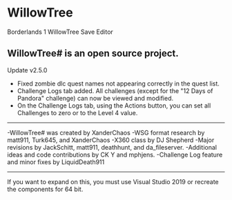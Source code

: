 # WillowTree
Borderlands 1 WillowTree Save Editor

WillowTree# is an open source project.
-------------------------
Update v2.5.0
- Fixed zombie dlc quest names not appearing correctly in the quest list.
- Challenge Logs tab added. All challenges (except for the "12 Days of Pandora" challenge) can now be viewed and modified.
- On the Challenge Logs tab, using the Actions button, you can set all Challenges to zero or to the Level 4 value.

-------------------------
-WillowTree# was created by XanderChaos
-WSG format research by matt911, Turk645, and XanderChaos
-X360 class by DJ Shepherd 
-Major revisions by JackSchitt, matt911, deathhunt, and da_fileserver.
-Additional  ideas and code contributions by CK Y and mphjens.
-Challenge Log feature and minor fixes by LiquidDeath911

-------------------------
If you want to expand on this, you must use Visual Studio 2019 or recreate the components for 64 bit.
